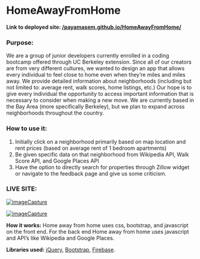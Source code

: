 # HomeAwayFromHome

**Link to deployed site: [/payamasem.github.io/HomeAwayFromHome/](payamasem.github.io/HomeAwayFromHome/)**

### Purpose:
We are a group of junior developers currently enrolled in a coding bootcamp offered through UC Berkeley extension. Since all of our creators are from very different cultures, we wanted to design an app that allows every individual to feel close to home even when they’re miles and miles away. We provide detailed information about neighborhoods (including but not limited to: average rent, walk scores, home listings, etc.) Our hope is to give every individual the opportunity to access important information that is necessary to consider when making a new move. We are currently based in the Bay Area (more specifically Berkeley), but we plan to expand across neighborhoods throughout the country. 

### How to use it:
1. Initially click on a neighborhood primarily based on map location and rent prices (based on average rent of 1 bedroom apartments)
2. Be given specific data on that neighborhood from Wikipedia API, Walk Score API, and Google Places API
3. Have the option to directly search for properties through Zillow widget or navigate to the feedback page and give us some criticism. 

### LIVE SITE:
<a href="https://media.giphy.com/media/xUOwGjCzScv4vdRUuk/giphy.gif"><img src="https://media.giphy.com/media/xUOwGjCzScv4vdRUuk/giphy.gif" title="imageCapture"/></a>

<a href="https://media.giphy.com/media/l4pTl5jJGgclxPmwg/giphy.gif"><img src="https://media.giphy.com/media/l4pTl5jJGgclxPmwg/giphy.gif" title="imageCapture"/></a>


**How it works:** Home away from home uses css, bootstrap, and javascript on the front end. For the back end Home away from home uses javascript and API’s like Wikipedia and Google Places.


**Libraries used:** [jQuery](https://jquery.com/), [Bootstrap](https://getbootstrap.com/), [Firebase](https://firebase.google.com/).
